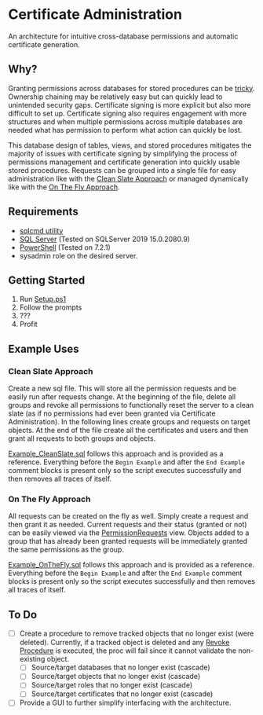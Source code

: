 # Certificate Administration

An architecture for intuitive cross-database permissions and automatic certificate generation.

## Why?

Granting permissions across databases for stored procedures can be [tricky](https://www.sommarskog.se/grantperm.html). Ownership chaining may be relatively easy but can quickly lead to unintended security gaps. Certificate signing is more explicit but also more difficult to set up. Certificate signing also requires engagement with more structures and when multiple permissions across multiple databases are needed what has permission to perform what action can quickly be lost.

This database design of tables, views, and stored procedures mitigates the majority of issues with certificate signing by simplifying the process of permissions management and certificate generation into quickly usable stored procedures. Requests can be grouped into a single file for easy administration like with the [Clean Slate Approach](#clean-slate-approach) or managed dynamically like with the [On The Fly Approach](#on-the-fly-approach).

## Requirements

* [sqlcmd utility](https://docs.microsoft.com/en-us/sql/tools/sqlcmd-utility?view=sql-server-ver15)
* [SQL Server](https://www.microsoft.com/en-us/sql-server/sql-server-downloads) (Tested on SQLServer 2019 15.0.2080.9)
* [PowerShell](https://docs.microsoft.com/en-us/powershell/scripting/install/installing-powershell?view=powershell-7.2) (Tested on 7.2.1)
* sysadmin role on the desired server.

## Getting Started

1. Run [Setup.ps1](./Setup/Setup.ps1)
2. Follow the prompts
3. ???
4. Profit

## Example Uses

### Clean Slate Approach

Create a new sql file. This will store all the permission requests and be easily run after requests change. At the beginning of the file, delete all groups and revoke all permissions to functionally reset the server to a clean slate (as if no permissions had ever been granted via Certificate Administration). In the following lines create groups and requests on target objects. At the end of the file create all the certificates and users and then grant all requests to both groups and objects.

[Example_CleanSlate.sql](./Setup/Example_CleanSlate.sql) follows this approach and is provided as a reference. Everything before the `Begin Example` and after the `End Example` comment blocks is present only so the script executes successfully and then removes all traces of itself.

### On The Fly Approach

All requests can be created on the fly as well. Simply create a request and then grant it as needed. Current requests and their status (granted or not) can be easily viewed via the [PermissionRequests](./SQL/Views/Permission/PermissionRequests.sql) view. Objects added to a group that has already been granted requests will be immediately granted the same permissions as the group.

[Example_OnTheFly.sql](./Setup/Example_OnTheFly.sql) follows this approach and is provided as a reference. Everything before the `Begin Example` and after the `End Example` comment blocks is present only so the script executes successfully and then removes all traces of itself.

## To Do

- [ ] Create a procedure to remove tracked objects that no longer exist (were deleted). Currently, if a tracked object is deleted and any [Revoke Procedure](./SQL/Programmability/Procedures/Permission/_Revoke/) is executed, the proc will fail since it cannot validate the non-existing object.
  - [ ] Source/target databases that no longer exist (cascade)
  - [ ] Source/target objects that no longer exist (cascade)
  - [ ] Source/target roles that no longer exist (cascade)
  - [ ] Source/target certificates that no longer exist (cascade)
- [ ] Provide a GUI to further simplify interfacing with the architecture.